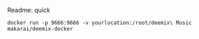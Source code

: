 Readme: quick

``` docker run -p 9666:9666 -v yourlocation:/root/deemix\ Music  makarai/deemix-docker ```


